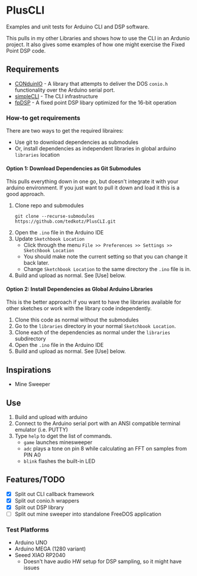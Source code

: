 # PlusCLI
Examples and unit tests for Arduino CLI and DSP software.

This pulls in my other Libraries and shows how to use the CLI in an Ardunio project.
It also gives some examples of how one might exercise the Fixed Point DSP code.

## Requirements
- [CONduinIO](https://github.com/tedkotz/CONduinIO) - A library that attempts to deliver the DOS `conio.h` functionality over the Arduino serial port.
- [simpleCLI](https://github.com/tedkotz/simpleCLI) - The CLI infrastructure
- [fpDSP](https://github.com/tedkotz/fpDSP) - A fixed point DSP libary optimized for the 16-bit operation 

### How-to get requirements
There are two ways to get the required libraires:
- Use git to download dependencies as submodules
- Or, install dependencies as independent libraries in global arduino `libraries` location

#### Option 1: Download Dependencies as Git Submodules
This pulls everything down in one go, but doesn't integrate it with your arduino environment.
If you just want to pull it down and load it this is a good approach.
1. Clone repo and submodules
   ```
   git clone --recurse-submodules https://github.com/tedkotz/PlusCLI.git
   ```
2. Open the `.ino` file in the Arduino IDE
3. Update `Sketchbook Location`
    - Click through the menu `File >> Preferences >> Settings >> Sketchbook Location`
    - You should make note the current setting so that you can change it back later.
    - Change `Sketchbook Location` to the same directory the `.ino` file is in.
4. Build and upload as normal. See [Use] below.


#### Option 2: Install Dependencies as Global Arduino Libraries
This is the better approach if you want to have the libraries available for other sketches 
or work with the library code independently.
1. Clone this code as normal without the submodules
2. Go to the `libraries` directory in your normal `Sketchbook Location`.
3. Clone each of the dependencies as normal under the `libraries` subdirectory
4. Open the `.ino` file in the Arduino IDE
5. Build and upload as normal. See [Use] below.


## Inspirations
- Mine Sweeper

## Use
1. Build and upload with arduino
2. Connect to the Arduino serial port with an ANSI compatible terminal emulator (i.e. PUTTY)
3. Type `help` to dget the list of commands.
    - `game` launches minesweeper
    - `adc` plays a tone on pin 8 while calculating an FFT on samples from PIN A0
    - `blink` flashes the built-in LED

## Features/TODO
- [x] Split out CLI callback framework
- [x] Split out conio.h wrappers
- [x] Split out DSP library
- [ ] Split out mine sweeper into standalone FreeDOS application

### Test Platforms
- Arduino UNO
- Arduino MEGA (1280 variant)
- Seeed XIAO RP2040
    - Doesn't have audio HW setup for DSP sampling, so it might have issues
